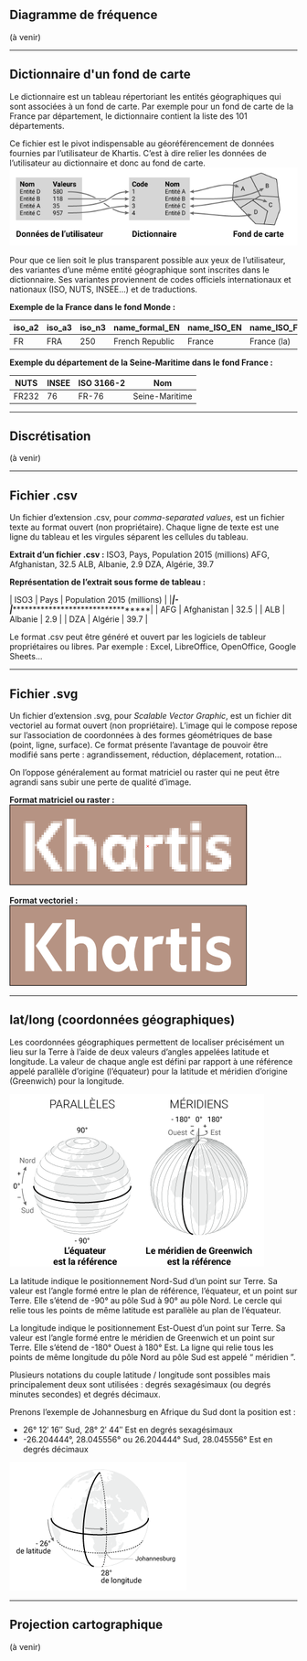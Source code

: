 ## Diagramme de fréquence
(à venir)

***

## Dictionnaire d'un fond de carte
Le dictionnaire est un tableau répertoriant les entités géographiques qui sont associées à un fond de carte. Par exemple pour un fond de carte de la France par département, le dictionnaire contient la liste des 101 départements.

Ce fichier est le pivot indispensable au géoréférencement de données fournies par l’utilisateur de Khartis. C’est à dire relier les données de l’utilisateur au dictionnaire et donc au fond de carte.
![schéma dictionnaire](./assets/dictionnaire.png)

Pour que ce lien soit le plus transparent possible aux yeux de l’utilisateur, des variantes d’une même entité géographique sont inscrites dans le dictionnaire. Ses variantes proviennent de codes officiels internationaux et nationaux (ISO, NUTS, INSEE…) et de traductions.

**Exemple de la France dans le fond Monde :**

| iso_a2 | iso_a3 | iso_n3 | name_formal_EN  | name_ISO_EN | name_ISO_FR | name_UN_ES | name_UN_RU | name_UN_CN | name_UN_AR |
|------------|------------|------------|------------------------|------------------|-------------------|------------------|------------------|------------------|------------------|
| FR     | FRA    | 250    | French Republic | France      | France (la) | Francia    | Франция    | 法国       | فرنسا      |

**Exemple du département de la Seine-Maritime dans le fond France :**

| NUTS  | INSEE | ISO 3166-2 | Nom            |
|---------|---------|------------------|------------------------|
| FR232 | 76    | FR-76      | Seine-Maritime |

***

## Discrétisation
(à venir)

***

## Fichier .csv
Un fichier d’extension .csv, pour *comma-separated values*, est un fichier texte au format ouvert (non propriétaire). Chaque ligne de texte est une ligne du tableau et les virgules séparent les cellules du tableau.

**Extrait d’un fichier .csv :**
ISO3, Pays, Population 2015 (millions)
AFG, Afghanistan, 32.5
ALB, Albanie, 2.9
DZA, Algérie, 39.7

**Représentation de l’extrait sous forme de tableau :**

| ISO3 | Pays        | Population 2015 (millions) |
|*********|******************-|******************************************|
| AFG  | Afghanistan | 32.5                       |
| ALB  | Albanie     | 2.9                        |
| DZA  | Algérie     | 39.7                       |

Le format .csv peut être généré et ouvert par les logiciels de tableur propriétaires ou libres. Par exemple : Excel, LibreOffice, OpenOffice, Google Sheets...

***

## Fichier .svg
Un fichier d’extension .svg, pour *Scalable Vector Graphic*, est un fichier dit vectoriel au format ouvert (non propriétaire). L’image qui le compose repose sur l’association de coordonnées à des formes géométriques de base (point, ligne, surface). Ce format présente l’avantage de pouvoir être modifié sans perte : agrandissement, réduction, déplacement, rotation…

On l’oppose généralement au format matriciel ou raster qui ne peut être agrandi sans subir une perte de qualité d’image.

**Format matriciel ou raster :**   
![raster](./assets/svg-raster.png)

**Format vectoriel :**   
![vector](./assets/svg-vector.png)

***

## lat/long (coordonnées géographiques)
Les coordonnées géographiques permettent de localiser précisément un lieu sur la Terre à l’aide de deux valeurs d’angles appelées latitude et longitude. La valeur de chaque angle est défini par rapport à une référence appelé parallèle d’origine (l’équateur) pour la latitude et méridien d’origine (Greenwich) pour la longitude.

![vector](./assets/lat-long.png)

La latitude indique le positionnement Nord-Sud d’un point sur Terre. Sa valeur est l’angle formé entre le plan de référence, l’équateur, et un point sur Terre. Elle s’étend de -90° au pôle Sud à 90° au pôle Nord. Le cercle qui relie tous les points de même latitude est parallèle au plan de l’équateur.

La longitude indique le positionnement Est-Ouest d’un point sur Terre. Sa valeur est l’angle formé entre le méridien de Greenwich et un point sur Terre. Elle s’étend de -180° Ouest à 180° Est. La ligne qui relie tous les points de même longitude du pôle Nord au pôle Sud est appelé “ méridien ”.

Plusieurs notations du couple latitude / longitude sont possibles mais principalement deux sont utilisées : degrés sexagésimaux (ou degrés minutes secondes) et degrés décimaux.

Prenons l’exemple de Johannesburg en Afrique du Sud dont la position est :
+   26° 12′ 16″ Sud, 28° 2′ 44″ Est en degrés sexagésimaux
+   -26.204444°, 28.045556° ou 26.204444° Sud, 28.045556° Est en degrés décimaux

![vector](./assets/lat-long-exemple.png)

***

## Projection cartographique
(à venir)
